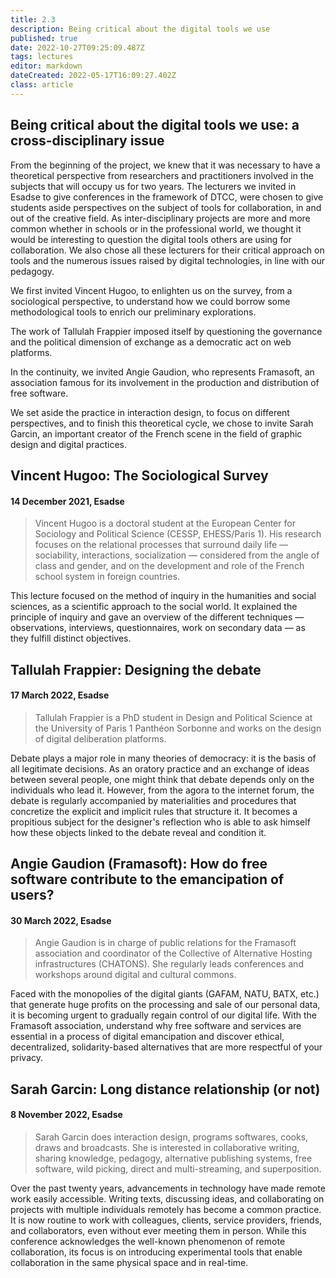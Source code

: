 ```yaml
---
title: 2.3
description: Being critical about the digital tools we use
published: true
date: 2022-10-27T09:25:09.487Z
tags: lectures
editor: markdown
dateCreated: 2022-05-17T16:09:27.402Z
class: article
---
```



## Being critical about the digital tools we use: a cross-disciplinary issue

From the beginning of the project, we knew that it was necessary to have
a theoretical perspective from researchers and practitioners involved in
the subjects that will occupy us for two years. The lecturers we invited
in Esadse to give conferences in the framework of DTCC, were chosen to
give students aside perspectives on the subject of tools for
collaboration, in and out of the creative field. As inter-disciplinary
projects are more and more common whether in schools or in the
professional world, we thought it would be interesting to question the
digital tools others are using for collaboration. We also chose all
these lecturers for their critical approach on tools and the numerous
issues raised by digital technologies, in line with our pedagogy.

We first invited Vincent Hugoo, to enlighten us on the survey, from a
sociological perspective, to understand how we could borrow some
methodological tools to enrich our preliminary explorations.

The work of Tallulah Frappier imposed itself by questioning the
governance and the political dimension of exchange as a democratic act
on web platforms.

In the continuity, we invited Angie Gaudion, who represents Framasoft,
an association famous for its involvement in the production and
distribution of free software.

We set aside the practice in interaction design, to focus on different
perspectives, and to finish this theoretical cycle, we chose to invite
Sarah Garcin, an important creator of the French scene in the field of
graphic design and digital practices.

## Vincent Hugoo: The Sociological Survey
#### 14 December 2021, Esadse

> Vincent Hugoo is a doctoral student at the European Center for Sociology
and Political Science (CESSP, EHESS/Paris 1). His research focuses on
the relational processes that surround daily life — sociability,
interactions, socialization — considered from the angle of class and
gender, and on the development and role of the French school system in
foreign countries.

This lecture focused on the method of inquiry in the humanities and
social sciences, as a scientific approach to the social world. It
explained the principle of inquiry and gave an overview of the different
techniques — observations, interviews, questionnaires, work on
secondary data — as they fulfill distinct objectives.

## Tallulah Frappier: Designing the debate
#### 17 March 2022, Esadse

> Tallulah Frappier is a PhD student in Design and Political Science at
the University of Paris 1 Panthéon Sorbonne and works on the design of
digital deliberation platforms.

Debate plays a major role in many theories of democracy: it is the basis
of all legitimate decisions. As an oratory practice and an exchange of
ideas between several people, one might think that debate depends only
on the individuals who lead it. However, from the agora to the internet
forum, the debate is regularly accompanied by materialities and
procedures that concretize the explicit and implicit rules that
structure it. It becomes a propitious subject for the designer's
reflection who is able to ask himself how these objects linked to the
debate reveal and condition it.

## Angie Gaudion (Framasoft): How do free software contribute to the emancipation of users?
#### 30 March 2022, Esadse

> Angie Gaudion is in charge of public relations for the Framasoft
association and coordinator of the Collective of Alternative Hosting
infrastructures (CHATONS). She regularly leads conferences and workshops
around digital and cultural commons.

Faced with the monopolies of the digital giants (GAFAM, NATU, BATX,
etc.) that generate huge profits on the processing and sale of our
personal data, it is becoming urgent to gradually regain control of our
digital life. With the Framasoft association, understand why free
software and services are essential in a process of digital emancipation
and discover ethical, decentralized, solidarity-based alternatives that
are more respectful of your privacy.

## Sarah Garcin: Long distance relationship (or not)
#### 8 November 2022, Esadse

> Sarah Garcin does interaction design, programs softwares, cooks, draws
and broadcasts. She is interested in collaborative writing, sharing
knowledge, pedagogy, alternative publishing systems, free software, wild
picking, direct and multi-streaming, and superposition.

Over the past twenty years, advancements in technology have made remote
work easily accessible. Writing texts, discussing ideas, and
collaborating on projects with multiple individuals remotely has become
a common practice. It is now routine to work with colleagues, clients,
service providers, friends, and collaborators, even without ever meeting
them in person. While this conference acknowledges the well-known
phenomenon of remote collaboration, its focus is on introducing
experimental tools that enable collaboration in the same physical space
and in real-time.
